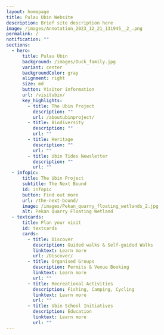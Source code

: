 ```yaml
---
layout: homepage
title: Pulau Ubin Website
description: Brief site description here
image: /images/Annotation_2023_12_21_131945__2_.png
permalink: /
notification: ""
sections:
  - hero:
      title: Pulau Ubin
      background: /images/Duck_family.jpg
      variant: center
      backgroundColor: gray
      alignment: right
      size: md
      button: Visitor information
      url: /visitubin/
      key_highlights:
        - title: The Ubin Project
          description: ""
          url: /aboutubinproject/
        - title: Biodiversity
          description: ""
          url: ""
        - title: Heritage
          description: ""
          url: ""
        - title: Ubin Tides Newsletter
          description: ""
          url: ""
  - infopic:
      title: The Ubin Project
      subtitle: The Next Bound
      id: infopic
      button: Find out more
      url: /the-next-bound/
      image: /images/Pekan_quarry_floating_wetlands_2.jpg
      alt: Pekan Quarry Floating Wetland
  - textcards:
      title: Plan your visit
      id: textcards
      cards:
        - title: Discover
          description: Guided walks & Self-guided Walks
          linktext: Learn more
          url: /Discover/
        - title: Organised Groups
          description: Permits & Venue Booking
          linktext: Learn more
          url: ""
        - title: Recreational Activities
          description: Fishing, Camping, Cycling
          linktext: Learn more
          url: ""
        - title: Ubin School Initiatives
          description: Education
          linktext: Learn more
          url: ""
---
```

